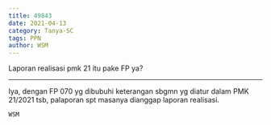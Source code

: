 ```yaml
---
title: 49843
date: 2021-04-13
category: Tanya-SC
tags: PPN
author: WSM
---
```


Laporan realisasi pmk 21 itu pake FP ya?

---

Iya, dengan FP 070 yg dibubuhi keterangan sbgmn yg diatur dalam PMK 21/2021 tsb, palaporan spt masanya dianggap laporan realisasi.

`WSM`
